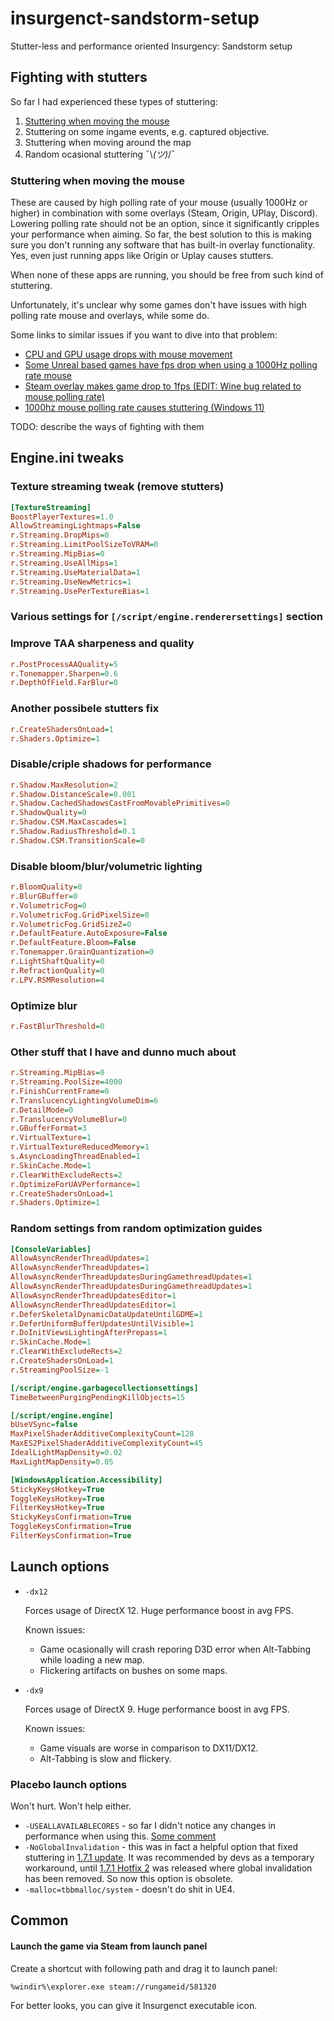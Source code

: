 # insurgenct-sandstorm-setup
Stutter-less and performance oriented Insurgency: Sandstorm setup
 
## Fighting with stutters
So far I had experienced these types of stuttering:
1. [Stuttering when moving the mouse](1-stuttering-when-moving-the-mouse)
2. Stuttering on some ingame events, e.g. captured objective.
3. Stuttering when moving around the map
4. Random ocasional stuttering ¯\\_(ツ)_/¯

### Stuttering when moving the mouse
These are caused by high polling rate of your mouse (usually 1000Hz or higher) in combination with some overlays (Steam, Origin, UPlay, Discord).
Lowering polling rate should not be an option, since it significantly cripples your performance when aiming.
So far, the best solution to this is making sure you don't running any software that has built-in overlay functionality. Yes, even just running apps like Origin or Uplay causes stutters.

When none of these apps are running, you should be free from such kind of stuttering.

Unfortunately, it's unclear why some games don't have issues with high polling rate mouse and overlays, while some do.

Some links to similar issues if you want to dive into that problem:
- [CPU and GPU usage drops with mouse movement](https://forums.tomshardware.com/threads/cpu-and-gpu-usage-drops-with-mouse-movement.3519925/)
- [Some Unreal based games have fps drop when using a 1000Hz polling rate mouse](https://github.com/ValveSoftware/Proton/issues/2455)
- [Steam overlay makes game drop to 1fps (EDIT: Wine bug related to mouse polling rate)](https://github.com/ValveSoftware/Proton/issues/2875)
- [1000hz mouse polling rate causes stuttering (Windows 11)](https://www.reddit.com/r/WindowsHelp/comments/oeyfk6/1000hz_mouse_polling_rate_causes_stuttering/)

TODO: describe the ways of fighting with them
 
## Engine.ini tweaks
### Texture streaming tweak (remove stutters)
```ini
[TextureStreaming]
BoostPlayerTextures=1.0
AllowStreamingLightmaps=False
r.Streaming.DropMips=0
r.Streaming.LimitPoolSizeToVRAM=0
r.Streaming.MipBias=0
r.Streaming.UseAllMips=1
r.Streaming.UseMaterialData=1
r.Streaming.UseNewMetrics=1
r.Streaming.UsePerTextureBias=1
```
### Various settings for `[/script/engine.renderersettings]` section
### Improve TAA sharpeness and quality
```ini
r.PostProcessAAQuality=5
r.Tonemapper.Sharpen=0.6
r.DepthOfField.FarBlur=0
```
### Another possibele stutters fix
```ini
r.CreateShadersOnLoad=1
r.Shaders.Optimize=1
```
### Disable/criple shadows for performance
```ini
r.Shadow.MaxResolution=2
r.Shadow.DistanceScale=0.001
r.Shadow.CachedShadowsCastFromMovablePrimitives=0
r.ShadowQuality=0
r.Shadow.CSM.MaxCascades=1
r.Shadow.RadiusThreshold=0.1
r.Shadow.CSM.TransitionScale=0
```

### Disable bloom/blur/volumetric lighting
```ini
r.BloomQuality=0
r.BlurGBuffer=0
r.VolumetricFog=0
r.VolumetricFog.GridPixelSize=0
r.VolumetricFog.GridSizeZ=0
r.DefaultFeature.AutoExposure=False
r.DefaultFeature.Bloom=False
r.Tonemapper.GrainQuantization=0
r.LightShaftQuality=0
r.RefractionQuality=0
r.LPV.RSMResolution=4
```
### Optimize blur
```ini
r.FastBlurThreshold=0
```
### Other stuff that I have and dunno much about
```ini
r.Streaming.MipBias=0
r.Streaming.PoolSize=4000
r.FinishCurrentFrame=0
r.TranslucencyLightingVolumeDim=6
r.DetailMode=0
r.TranslucencyVolumeBlur=0
r.GBufferFormat=3
r.VirtualTexture=1
r.VirtualTextureReducedMemory=1
s.AsyncLoadingThreadEnabled=1
r.SkinCache.Mode=1
r.ClearWithExcludeRects=2
r.OptimizeForUAVPerformance=1
r.CreateShadersOnLoad=1
r.Shaders.Optimize=1
```
### Random settings from random optimization guides
```ini
[ConsoleVariables]
AllowAsyncRenderThreadUpdates=1
AllowAsyncRenderThreadUpdates=1
AllowAsyncRenderThreadUpdatesDuringGamethreadUpdates=1
AllowAsyncRenderThreadUpdatesDuringGamethreadUpdates=1
AllowAsyncRenderThreadUpdatesEditor=1
AllowAsyncRenderThreadUpdatesEditor=1
r.DeferSkeletalDynamicDataUpdateUntilGDME=1
r.DeferUniformBufferUpdatesUntilVisible=1
r.DoInitViewsLightingAfterPrepass=1
r.SkinCache.Mode=1
r.ClearWithExcludeRects=2
r.CreateShadersOnLoad=1
r.StreamingPoolSize=-1
```

```ini
[/script/engine.garbagecollectionsettings]
TimeBetweenPurgingPendingKillObjects=15
```

```ini
[/script/engine.engine]
bUseVSync=false
MaxPixelShaderAdditiveComplexityCount=128
MaxES2PixelShaderAdditiveComplexityCount=45
IdealLightMapDensity=0.02
MaxLightMapDensity=0.05
```

```ini
[WindowsApplication.Accessibility]
StickyKeysHotkey=True
ToggleKeysHotkey=True
FilterKeysHotkey=True
StickyKeysConfirmation=True
ToggleKeysConfirmation=True
FilterKeysConfirmation=True
```
## Launch options
- `-dx12`

	Forces usage of DirectX 12. Huge performance boost in avg FPS.
	
	Known issues:
	- Game ocasionally will crash reporing D3D error when Alt-Tabbing while loading a new map.
    - Flickering artifacts on bushes on some maps.

- `-dx9`

	Forces usage of DirectX 9. Huge performance boost in avg FPS.
	
	Known issues:
	- Game visuals are worse in comparison to DX11/DX12.
    - Alt-Tabbing is slow and flickery.
	
### Placebo launch options
Won't hurt. Won't help either. 
- `-USEALLAVAILABLECORES` - so far I didn't notice any changes in performance when using this. [Some comment](https://steamcommunity.com/app/581320/discussions/0/2143092024478001183/?ctp=2#c3196993831804372917) 
- `-NoGlobalInvalidation` - this was in fact a helpful option that fixed stuttering in [1.7.1 update](https://store.steampowered.com/news/app/581320/view/3881493771286319979). It was recommended by devs as a temporary workaround, until [1.7.1 Hotfix 2](https://store.steampowered.com/news/app/581320/view/2789374424361935598) was released where global invalidation has been removed. So now this option is obsolete. 
- `-malloc=tbbmalloc/system` - doesn't do shit in UE4.

## Common
#### Launch the game via Steam from launch panel
Create a shortcut with following path and drag it to launch panel:

`%windir%\explorer.exe steam://rungameid/581320`

For better looks, you can give it Insurgenct executable icon. 
